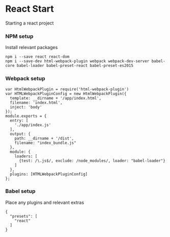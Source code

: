 # React Start

Starting a react project

### NPM setup
Install relevant packages
```
npm i --save react react-dom
npm i --save-dev html-webpack-plugin webpack webpack-dev-server babel-core babel-loader babel-preset-react babel-preset-es2015
```
### Webpack setup

```
var HtmlWebpackPlugin = require('html-webpack-plugin')
var HTMLWebpackPluginConfig = new HtmlWebpackPlugin({
  template: __dirname + '/app/index.html',
  filename: 'index.html',
  inject: 'body'
});
module.exports = {
  entry: [
    './app/index.js'
  ],
  output: {
    path: __dirname + '/dist',
    filename: "index_bundle.js"
  },
  module: {
    loaders: [
      {test: /\.js$/, exclude: /node_modules/, loader: "babel-loader"}
    ]
  },
  plugins: [HTMLWebpackPluginConfig]
};
```
### Babel setup
Place any plugins and relevant extras
```
{
  "presets": [
    "react"
  ]
}
```
